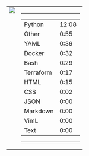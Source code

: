 
<table><tr>
<td valign="top">
  <img src="https://wakatime.com/share/@Aperture/0cd21d5d-ac4f-458d-9c71-d06f479c1297.png" />
</td>

<td valign="top">
  <hr>
  <table>
    <tr><td>Python</td><td>12:08</td></tr><tr><td>Other</td><td>0:55</td></tr><tr><td>YAML</td><td>0:39</td></tr><tr><td>Docker</td><td>0:32</td></tr><tr><td>Bash</td><td>0:29</td></tr><tr><td>Terraform</td><td>0:17</td></tr><tr><td>HTML</td><td>0:15</td></tr><tr><td>CSS</td><td>0:02</td></tr><tr><td>JSON</td><td>0:00</td></tr><tr><td>Markdown</td><td>0:00</td></tr><tr><td>VimL</td><td>0:00</td></tr><tr><td>Text</td><td>0:00</td></tr>
  </table>
  <hr>
</td>
</tr></table>


